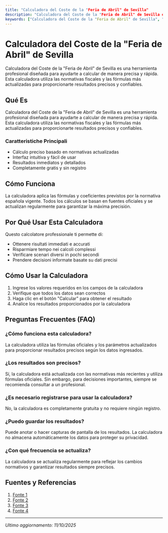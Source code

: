 ```yaml
---
title: "Calculadora del Coste de la "Feria de Abril" de Sevilla"
description: "Calculadora del Coste de la "Feria de Abril" de Sevilla es una herramienta profesional diseñada para ayudarte a calcular de manera precisa y rápida. Esta calculadora utiliza las normativas fiscales y las fórmulas más actualizadas para proporcionarte resultados precisos y confiables."
keywords: ["Calculadora del Coste de la "Feria de Abril" de Sevilla", "calcolatore", "calcolo online"]
---
```


# Calculadora del Coste de la "Feria de Abril" de Sevilla

Calculadora del Coste de la "Feria de Abril" de Sevilla es una herramienta profesional diseñada para ayudarte a calcular de manera precisa y rápida. Esta calculadora utiliza las normativas fiscales y las fórmulas más actualizadas para proporcionarte resultados precisos y confiables.

## Qué Es

Calculadora del Coste de la "Feria de Abril" de Sevilla es una herramienta profesional diseñada para ayudarte a calcular de manera precisa y rápida. Esta calculadora utiliza las normativas fiscales y las fórmulas más actualizadas para proporcionarte resultados precisos y confiables.

### Caratteristiche Principali

- Cálculo preciso basado en normativas actualizadas
- Interfaz intuitiva y fácil de usar
- Resultados inmediatos y detallados
- Completamente gratis y sin registro

## Cómo Funciona

La calculadora aplica las fórmulas y coeficientes previstos por la normativa española vigente. Todos los cálculos se basan en fuentes oficiales y se actualizan regularmente para garantizar la máxima precisión.

## Por Qué Usar Esta Calculadora

Questo calcolatore professionale ti permette di:

- Ottenere risultati immediati e accurati
- Risparmiare tempo nei calcoli complessi
- Verificare scenari diversi in pochi secondi
- Prendere decisioni informate basate su dati precisi

## Cómo Usar la Calculadora

1. Ingrese los valores requeridos en los campos de la calculadora
2. Verifique que todos los datos sean correctos
3. Haga clic en el botón "Calcular" para obtener el resultado
4. Analice los resultados proporcionados por la calculadora

## Preguntas Frecuentes (FAQ)

### ¿Cómo funciona esta calculadora?

La calculadora utiliza las fórmulas oficiales y los parámetros actualizados para proporcionar resultados precisos según los datos ingresados.

### ¿Los resultados son precisos?

Sí, la calculadora está actualizada con las normativas más recientes y utiliza fórmulas oficiales. Sin embargo, para decisiones importantes, siempre se recomienda consultar a un profesional.

### ¿Es necesario registrarse para usar la calculadora?

No, la calculadora es completamente gratuita y no requiere ningún registro.

### ¿Puedo guardar los resultados?

Puede anotar o hacer capturas de pantalla de los resultados. La calculadora no almacena automáticamente los datos para proteger su privacidad.

### ¿Con qué frecuencia se actualiza?

La calculadora se actualiza regularmente para reflejar los cambios normativos y garantizar resultados siempre precisos.

## Fuentes y Referencias

1. [Fonte 1](https://www.lavanguardia.com/pop/clic/20250422/10604580/madrilenos-desvelan-dinero-dejan-dia-feria-abril-gente-alucina-vosotros.html)
2. [Fonte 2](https://www.eleconomista.es/andalucia/noticias/11742088/04/22/La-Feria-de-Abril-en-datos-una-fiesta-de-900-millones-de-euros.html)
3. [Fonte 3](https://www.free-now.com/es/tarifas-sevilla/)
4. [Fonte 4](https://www.expansion.com/directivos/estilo-vida/2022/04/09/624edfb3e5fdea48728b46fc.html)

---

*Ultimo aggiornamento: 11/10/2025*
